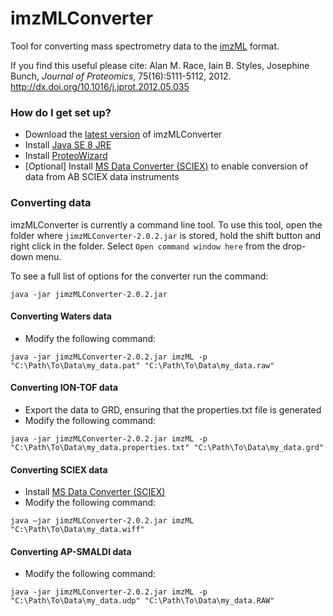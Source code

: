 # imzMLConverter #

Tool for converting mass spectrometry data to the [imzML](http://imzml.org) format. 


If you find this useful please cite:  Alan M. Race, Iain B. Styles, Josephine Bunch, *Journal of Proteomics*, 75(16):5111-5112, 2012. http://dx.doi.org/10.1016/j.jprot.2012.05.035

### How do I get set up? ###

* Download the [latest version](https://github.com/AlanRace/imzMLConverter/releases) of imzMLConverter
* Install [Java SE 8 JRE](https://www.oracle.com/technetwork/java/javase/downloads/jre8-downloads-2133155.html)
* Install [ProteoWizard](http://proteowizard.sourceforge.net/)
* [Optional] Install [MS Data Converter (SCIEX)](https://sciex.com/sw-downloads-form?d=ab_sciex_ms_data_converter_V1.3%20beta.zip&asset=software&softwareProduct=MS%20Data%20Converter%20(Beta%20Version%201.3)) to enable conversion of data from AB SCIEX data instruments

### Converting data ###

imzMLConverter is currently a command line tool. To use this tool, open the folder where `jimzMLConverter-2.0.2.jar` is stored, hold the shift button and right click in the folder. Select `Open command window here` from the drop-down menu.

To see a full list of options for the converter run the command:

`java -jar jimzMLConverter-2.0.2.jar`

#### Converting Waters data
* Modify the following command:

`java -jar jimzMLConverter-2.0.2.jar imzML -p "C:\Path\To\Data\my_data.pat" "C:\Path\To\Data\my_data.raw"`

#### Converting ION-TOF data

* Export the data to GRD, ensuring that the properties.txt file is generated
* Modify the following command:

`java -jar jimzMLConverter-2.0.2.jar imzML -p "C:\Path\To\Data\my_data.properties.txt" "C:\Path\To\Data\my_data.grd"`

#### Converting SCIEX data
* Install [MS Data Converter (SCIEX)](https://sciex.com/sw-downloads-form?d=ab_sciex_ms_data_converter_V1.3%20beta.zip&asset=software&softwareProduct=MS%20Data%20Converter%20(Beta%20Version%201.3))
* Modify the following command:

`java –jar jimzMLConverter-2.0.2.jar imzML "C:\Path\To\Data\my_data.wiff"`

#### Converting AP-SMALDI data
* Modify the following command:

`java -jar jimzMLConverter-2.0.2.jar imzML -p "C:\Path\To\Data\my_data.udp" "C:\Path\To\Data\my_data.RAW"`
